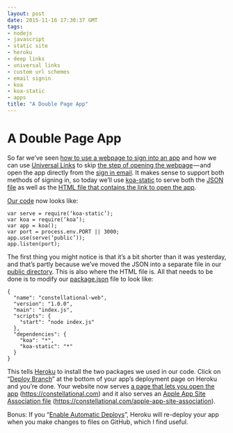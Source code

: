 ```yaml
---
layout: post
date: 2015-11-16 17:30:37 GMT
tags:
- nodejs
- javascript
- static site
- heroku
- deep links
- universal links
- custom url schemes
- email signin
- koa
- koa-static
- apps
title: "A Double Page App"
---
```

# A Double Page App

So far we’ve seen [how to use a webpage to sign into an app](http://arpith.co/post/133201714402/using-a-link-to-sign-in-to-your-app) and how we can use [Universal Links](https://developer.apple.com/library/prerelease/ios/documentation/General/Conceptual/AppSearch/UniversalLinks.html#//apple_ref/doc/uid/TP40016308-CH12-SW1) to skip [the step of opening the webpage](http://arpith.co/post/133275553207/your-babys-first-word-will-be-json) — and open the app directly from the [sign in email](http://arpith.co/post/133135590507/signing-in-with-email). It makes sense to support both methods of signing in, so today we’ll use [koa-static](https://github.com/koajs/static) to serve both the [JSON file](https://github.com/constellational/web/blob/7d09b79def0ab6ce5c61b5656f33ef1545c6287c/public/apple-app-site-association) as well as the [HTML file that contains the link to open the app](https://github.com/constellational/web/blob/7d09b79def0ab6ce5c61b5656f33ef1545c6287c/public/index.html).

[Our code](https://github.com/constellational/web/blob/7d09b79def0ab6ce5c61b5656f33ef1545c6287c/index.js) now looks like:
    
    var serve = require(‘koa-static’);
    var koa = require(‘koa’);
    var app = koa(); 
    var port = process.env.PORT || 3000; 
    app.use(serve(‘public’));
    app.listen(port);


The first thing you might notice is that it’s a bit shorter than it was yesterday, and that’s partly because we’ve moved the JSON into a separate file in our [public directory](https://github.com/constellational/web/tree/7d09b79def0ab6ce5c61b5656f33ef1545c6287c/public). This is also where the HTML file is. All that needs to be done is to modify our [package.json](https://github.com/constellational/web/blob/7d09b79def0ab6ce5c61b5656f33ef1545c6287c/package.json) file to look like:

    { 
      "name": "constellational-web",
      "version": "1.0.0",
      "main": "index.js",
      "scripts": {
        "start": "node index.js"
      },
      "dependencies": {
        "koa": "*",
        "koa-static": "*"
      }
    }
    
This tells [Heroku](http://heroku.com/) to install the two packages we used in our code. Click on “[Deploy Branch](https://devcenter.heroku.com/articles/github-integration#manual-deploys)” at the bottom of your app’s deployment page on Heroku and you’re done. Your website now serves [a page that lets you open the app](https://medium.com/@arpith/using-a-link-to-sign-in-to-your-app-46bb075e2554) (https://constellational.com) and it also serves an [Apple App Site Association file](https://medium.com/@arpith/your-baby-s-first-word-will-be-json-bf341f690327) (https://constellational.com/apple-app-site-association).

Bonus: If you “[Enable Automatic Deploys](https://devcenter.heroku.com/articles/github-integration#automatic-deploys)”, Heroku will re-deploy your app when you make changes to files on GitHub, which I find useful.